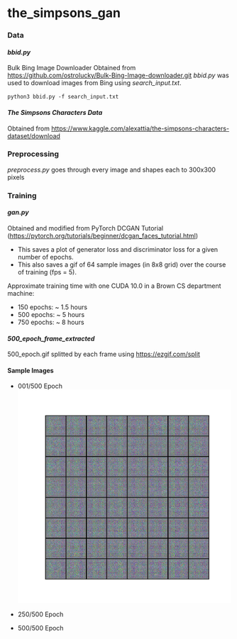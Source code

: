 # the_simpsons_gan

### Data
#### *bbid.py*
Bulk Bing Image Downloader
Obtained from https://github.com/ostrolucky/Bulk-Bing-Image-downloader.git
*bbid.py* was used to download images from Bing using *search_input.txt*.
```
python3 bbid.py -f search_input.txt
```

#### *The Simpsons Characters Data*
Obtained from https://www.kaggle.com/alexattia/the-simpsons-characters-dataset/download

### Preprocessing
*preprocess.py* goes through every image and shapes each to 300x300 pixels

### Training
#### *gan.py*
Obtained and modified from PyTorch DCGAN Tutorial (https://pytorch.org/tutorials/beginner/dcgan_faces_tutorial.html)
- This saves a plot of generator loss and discriminator loss for a given number of epochs.
- This also saves a gif of 64 sample images (in 8x8 grid) over the course of training (fps = 5).

Approximate training time with one CUDA 10.0 in a Brown CS department machine:
- 150 epochs: ~ 1.5 hours
- 500 epochs: ~ 5 hours
- 750 epochs: ~ 8 hours

#### *500_epoch_frame_extracted*
500_epoch.gif splitted by each frame using https://ezgif.com/split
#### Sample Images
- 001/500 Epoch
![Sample Image 1](https://github.com/jgong4/the_simpsons_gan/blob/master/500_epoch_frame_extracted/frame_00_delay-0.2s.gif)
- 250/500 Epoch

- 500/500 Epoch
